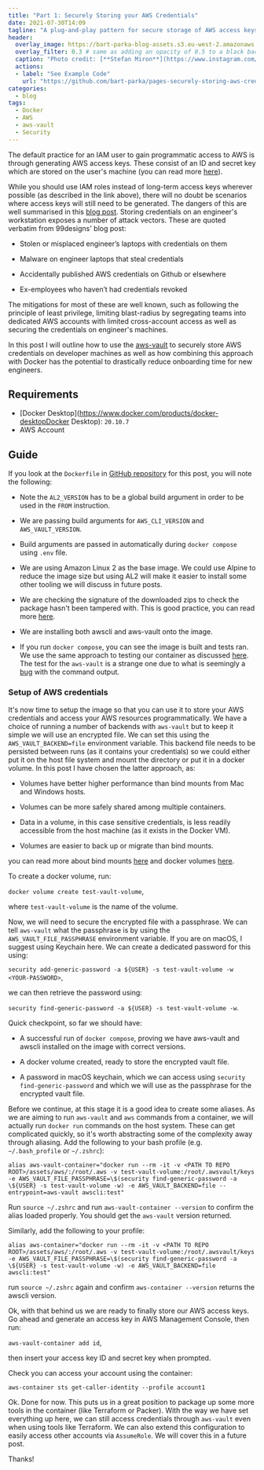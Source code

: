 ```yaml
---
title: "Part 1: Securely Storing your AWS Credentials"
date: 2021-07-30T14:09
tagline: "A plug-and-play pattern for secure storage of AWS access keys and convenient packaging of developer tools."
header:
  overlay_image: https://bart-parka-blog-assets.s3.eu-west-2.amazonaws.com/images/overlays/docker-aws-vault.jpg
  overlay_filter: 0.3 # same as adding an opacity of 0.5 to a black background
  caption: "Photo credit: [**Stefan Miron**](https://www.instagram.com/stefanmironphotography)"
  actions:
  - label: "See Example Code"
    url: "https://github.com/bart-parka/pages-securely-storing-aws-credentials"
categories:
  - blog
tags:
  - Docker
  - AWS
  - aws-vault
  - Security
---
```


The default practice for an IAM user to gain programmatic access to AWS is through generating AWS access keys. These consist of an ID and secret key which are stored on the user's machine (you can read more [here](https://docs.aws.amazon.com/general/latest/gr/aws-access-keys-best-practices.html)).

While you should use IAM roles instead of long-term access keys wherever possible (as described in the link above), there will no doubt be scenarios where access keys will still need to be generated. The dangers of this are well summarised in this [blog post](https://99designs.com.au/blog/engineering/aws-vault/). Storing credentials on an engineer's workstation exposes a number of attack vectors. These are quoted verbatim from 99designs' blog post:

- Stolen or misplaced engineer’s laptops with credentials on them

- Malware on engineer laptops that steal credentials

- Accidentally published AWS credentials on Github or elsewhere

- Ex-employees who haven’t had credentials revoked

The mitigations for most of these are well known, such as following the principle of least privilege, limiting blast-radius by segregating teams into dedicated AWS accounts with limited cross-account access as well as securing the credentials on engineer's machines.

In this post I will outline how to use the [aws-vault](https://github.com/99designs/aws-vault) to securely store AWS credentials on developer machines as well as how combining this approach with Docker has the potential to drastically reduce onboarding time for new engineers.

## Requirements

- [Docker Desktop](https://www.docker.com/products/docker-desktopDocker Desktop): `20.10.7`
- AWS Account

## Guide

If you look at the `Dockerfile` in [GitHub repository](https://github.com/bart-parka/pages-securely-storing-aws-credentials) for this post, you will note the following:

- Note the `AL2_VERSION` has to be a global build argument in order to be used in the `FROM` instruction.

- We are passing build arguments for `AWS_CLI_VERSION` and `AWS_VAULT_VERSION`.

- Build arguments are passed in automatically during `docker compose` using `.env` file.

- We are using Amazon Linux 2 as the base image. We could use Alpine to reduce the image size but using AL2 will make it easier to install some other tooling we will discuss in future posts.

- We are checking the signature of the downloaded zips to check the package hasn't been tampered with. This is good practice, you can read more [here](https://www.gnupg.org/gph/en/manual/x135.html).

- We are installing both awscli and aws-vault onto the image.

- If you run `docker compose`, you can see the image is built and tests ran. We use the same approach to testing our container as discussed [here](https://bart-parka.github.io/blog/docker-inspec/). The test for the `aws-vault` is a strange one due to what is seemingly a [bug](https://github.com/inspec/inspec/pull/4548) with the command output.

### Setup of AWS credentials

It's now time to setup the image so that you can use it to store your AWS credentials and access your AWS resources programmatically. We have a choice of running a number of backends with `aws-vault` but to keep it simple we will use an encrypted file. We can set this using the `AWS_VAULT_BACKEND=file` environment variable. This backend file needs to be persisted between runs (as it contains your credentials) so we could either put it on the host file system and mount the directory or put it in a docker volume. In this post I have chosen the latter approach, as:

- Volumes have better higher performance than bind mounts from Mac and Windows hosts.

- Volumes can be more safely shared among multiple containers.

- Data in a volume, in this case sensitive credentials, is less readily accessible from the host machine (as it exists in the Docker VM).

- Volumes are easier to back up or migrate than bind mounts.

you can read more about bind mounts [here](https://docs.docker.com/storage/bind-mounts/) and docker volumes [here](https://docs.docker.com/storage/volumes/).

To create a docker volume, run:

`docker volume create test-vault-volume`,

where `test-vault-volume` is the name of the volume.

Now, we will need to secure the encrypted file with a passphrase. We can tell `aws-vault` what the passphrase is by using the `AWS_VAULT_FILE_PASSPHRASE` environment variable. If you are on macOS, I suggest using Keychain here. We can create a dedicated password for this using:

`security add-generic-password -a ${USER} -s test-vault-volume -w <YOUR-PASSWORD>`,

we can then retrieve the password using:

`security find-generic-password -a ${USER} -s test-vault-volume -w`.

Quick checkpoint, so far we should have:

- A successful run of `docker compose`, proving we have aws-vault and awscli installed on the image with correct versions.

- A docker volume created, ready to store the encrypted vault file.

- A password in macOS keychain, which we can access using `security find-generic-password` and which we will use as the passphrase for the encrypted vault file.

Before we continue, at this stage it is a good idea to create some aliases. As we are aiming to run `aws-vault` and `aws` commands from a container, we will actually run `docker run` commands on the host system. These can get complicated quickly, so it's worth abstracting some of the complexity away through aliasing. Add the following to your bash profile (e.g. `~/.bash_profile` or `~/.zshrc`):

```
alias aws-vault-container="docker run --rm -it -v <PATH TO REPO ROOT>/assets/aws/:/root/.aws -v test-vault-volume:/root/.awsvault/keys -e AWS_VAULT_FILE_PASSPHRASE=\$(security find-generic-password -a \${USER} -s test-vault-volume -w) -e AWS_VAULT_BACKEND=file --entrypoint=aws-vault awscli:test"
```

Run `source ~/.zshrc` and run `aws-vault-container --version` to confirm the alias loaded properly. You should get the `aws-vault` version returned.

Similarly, add the following to your profile:

```
alias aws-container="docker run --rm -it -v <PATH TO REPO ROOT>/assets/aws/:/root/.aws -v test-vault-volume:/root/.awsvault/keys -e AWS_VAULT_FILE_PASSPHRASE=\$(security find-generic-password -a \${USER} -s test-vault-volume -w) -e AWS_VAULT_BACKEND=file awscli:test"
```

run `source ~/.zshrc` again and confirm `aws-container --version` returns the awscli version.

Ok, with that behind us we are ready to finally store our AWS access keys. Go ahead and generate an access key in AWS Management Console, then run:

`aws-vault-container add id`,

then insert your access key ID and secret key when prompted.  

Check you can access your account using the container:

`aws-container sts get-caller-identity --profile account1`

Ok. Done for now. This puts us in a great position to package up some more tools in the container (like Terraform or Packer). With the way we have set everything up here, we can still access credentials through `aws-vault` even when using tools like Terraform. We can also extend this configuration to easily access other accounts via `AssumeRole`. We will cover this in a future post.

Thanks!


